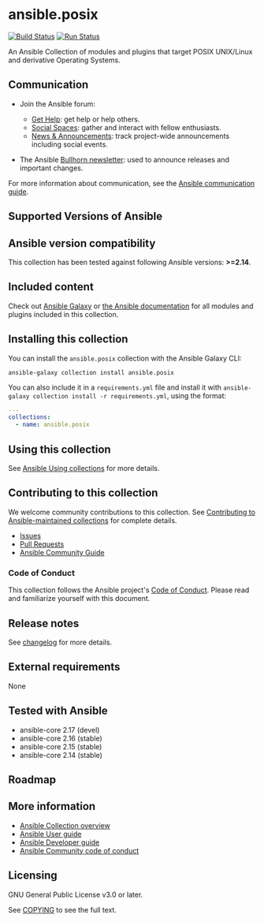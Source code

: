 # ansible.posix
<!-- Add CI and code coverage badges here. Samples included below. -->
[![Build Status](
https://dev.azure.com/ansible/ansible.posix/_apis/build/status/CI?branchName=main)](https://dev.azure.com/ansible/ansible.posix/_build?definitionId=26)
[![Run Status](https://api.shippable.com/projects/5e669aaf8b17a60007e4d18d/badge?branch=main)]() <!--[![Codecov](https://img.shields.io/codecov/c/github/ansible-collections/ansible.posix)](https://codecov.io/gh/ansible-collections/ansible.posix)-->

<!-- Describe the collection and why a user would want to use it. What does the collection do? -->
An Ansible Collection of modules and plugins that target POSIX UNIX/Linux and derivative Operating Systems.

## Communication

* Join the Ansible forum:
  * [Get Help](https://forum.ansible.com/c/help/6): get help or help others.
  * [Social Spaces](https://forum.ansible.com/c/chat/4): gather and interact with fellow enthusiasts.
  * [News & Announcements](https://forum.ansible.com/c/news/5): track project-wide announcements including social events.

* The Ansible [Bullhorn newsletter](https://docs.ansible.com/ansible/devel/community/communication.html#the-bullhorn): used to announce releases and important changes.

For more information about communication, see the [Ansible communication guide](https://docs.ansible.com/ansible/devel/community/communication.html).

## Supported Versions of Ansible
<!--start requires_ansible-->
## Ansible version compatibility

This collection has been tested against following Ansible versions: **>=2.14**.
<!--end requires_ansible-->

## Included content
Check out [Ansible Galaxy](https://galaxy.ansible.com/ui/repo/published/ansible/posix/content/) or [the Ansible documentation](https://docs.ansible.com/ansible/devel/collections/ansible/posix/) for all modules and plugins included in this collection.

## Installing this collection

You can install the ``ansible.posix`` collection with the Ansible Galaxy CLI:

    ansible-galaxy collection install ansible.posix

You can also include it in a `requirements.yml` file and install it with `ansible-galaxy collection install -r requirements.yml`, using the format:

```yaml
---
collections:
  - name: ansible.posix
```

## Using this collection

<!--Include some quick examples that cover the most common use cases for your collection content. -->

See [Ansible Using collections](https://docs.ansible.com/ansible/latest/user_guide/collections_using.html) for more details.

## Contributing to this collection

<!--Describe how the community can contribute to your collection. At a minimum, include how and where users can create issues to report problems or request features for this collection.  List contribution requirements, including preferred workflows and necessary testing, so you can benefit from community PRs. If you are following general Ansible contributor guidelines, you can link to - [Ansible Community Guide](https://docs.ansible.com/ansible/latest/community/index.html). -->

We welcome community contributions to this collection. See [Contributing to Ansible-maintained collections](https://docs.ansible.com/ansible/devel/community/contributing_maintained_collections.html#contributing-maintained-collections) for complete details.

* [Issues](https://github.com/ansible-collections/ansible.posix/issues)
* [Pull Requests](https://github.com/ansible-collections/ansible.posix/pulls)
* [Ansible Community Guide](https://docs.ansible.com/ansible/latest/community/index.html)

### Code of Conduct
This collection follows the Ansible project's
[Code of Conduct](https://docs.ansible.com/ansible/devel/community/code_of_conduct.html).
Please read and familiarize yourself with this document.

## Release notes
See [changelog](https://github.com/ansible-collections/ansible.posix/blob/main/CHANGELOG.rst) for more details.

## External requirements

None

## Tested with Ansible

<!-- List the versions of Ansible the collection has been tested with. Must match what is in galaxy.yml. -->

- ansible-core 2.17 (devel)
- ansible-core 2.16 (stable)
- ansible-core 2.15 (stable)
- ansible-core 2.14 (stable)

## Roadmap

<!-- Optional. Include the roadmap for this collection, and the proposed release/versioning strategy so users can anticipate the upgrade/update cycle. -->

## More information

<!-- List out where the user can find additional information, such as working group meeting times, slack/IRC channels, or documentation for the product this collection automates. At a minimum, link to: -->

- [Ansible Collection overview](https://github.com/ansible-collections/overview)
- [Ansible User guide](https://docs.ansible.com/ansible/latest/user_guide/index.html)
- [Ansible Developer guide](https://docs.ansible.com/ansible/latest/dev_guide/index.html)
- [Ansible Community code of conduct](https://docs.ansible.com/ansible/latest/community/code_of_conduct.html)

## Licensing

GNU General Public License v3.0 or later.

See [COPYING](https://www.gnu.org/licenses/gpl-3.0.txt) to see the full text.
